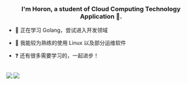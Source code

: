 ### <div align="center">I'm Horon, a student of Cloud Computing Technology Application 🚀.</div>  
  

- 🌱 正在学习 Golang，尝试进入开发领域
  

- 🔭  我能较为熟练的使用 Linux 以及部分运维软件
  

- ❓ 还有很多需要学习的，一起进步！
  

<br/>  
<div align="center"><img src="https://github-readme-stats.vercel.app/api?username=HoronLee&show_icons=true&count_private=true&hide_border=true" align="left" /></div>  
<img src="https://github-readme-stats.vercel.app/api/top-langs/?username=HoronLee&hide_border=true&layout=compact" align="left" />  
<br/>  
